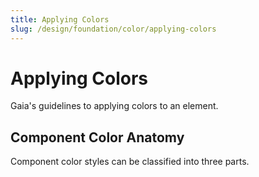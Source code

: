```yaml
---
title: Applying Colors
slug: /design/foundation/color/applying-colors
---
```

# Applying Colors
Gaia's guidelines to applying colors to an element.

## Component Color Anatomy
Component color styles can be classified into three parts.